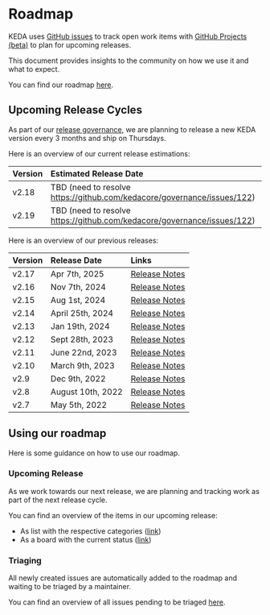 # Roadmap

KEDA uses [GitHub issues](https://docs.github.com/en/issues/tracking-your-work-with-issues/about-issues) to track open work items with [GitHub Projects (beta)](https://docs.github.com/en/issues/trying-out-the-new-projects-experience/about-projects) to plan for upcoming releases.

This document provides insights to the community on how we use it and what to expect.

You can find our roadmap [here](https://github.com/orgs/kedacore/projects/2).

## Upcoming Release Cycles

As part of our [release governance](https://github.com/kedacore/governance/blob/main/RELEASES.md), we are planning to release a new KEDA version every 3 months and ship on Thursdays.

Here is an overview of our current release estimations:

| Version | Estimated Release Date                               |
|:--------|:-----------------------------------------------------|
| v2.18   | TBD          (need to resolve https://github.com/kedacore/governance/issues/122)                             |
| v2.19   | TBD          (need to resolve https://github.com/kedacore/governance/issues/122)                             |

Here is an overview of our previous releases:

| Version | Release Date      | Links                                                                  |
|:--------|:------------------|:-----------------------------------------------------------------------|
| v2.17   | Apr 7th, 2025     | [Release Notes](https://github.com/kedacore/keda/releases/tag/v2.17.0) |
| v2.16   | Nov 7th, 2024     | [Release Notes](https://github.com/kedacore/keda/releases/tag/v2.16.0) |
| v2.15   | Aug 1st, 2024     | [Release Notes](https://github.com/kedacore/keda/releases/tag/v2.15.0) |
| v2.14   | April 25th, 2024  | [Release Notes](https://github.com/kedacore/keda/releases/tag/v2.14.0) |
| v2.13   | Jan 19th, 2024    | [Release Notes](https://github.com/kedacore/keda/releases/tag/v2.13.0) |
| v2.12   | Sept 28th, 2023   | [Release Notes](https://github.com/kedacore/keda/releases/tag/v2.12.0) |
| v2.11   | June 22nd, 2023   | [Release Notes](https://github.com/kedacore/keda/releases/tag/v2.11.0) |
| v2.10   | March 9th, 2023   | [Release Notes](https://github.com/kedacore/keda/releases/tag/v2.10.0) |
| v2.9    | Dec 9th, 2022     | [Release Notes](https://github.com/kedacore/keda/releases/tag/v2.9.0)  |
| v2.8    | August 10th, 2022 | [Release Notes](https://github.com/kedacore/keda/releases/tag/v2.8.0)  |
| v2.7    | May 5th, 2022     | [Release Notes](https://github.com/kedacore/keda/releases/tag/v2.7.0)  |

## Using our roadmap

Here is some guidance on how to use our roadmap.

### Upcoming Release

As we work towards our next release, we are planning and tracking work as part of the next release cycle.

You can find an overview of the items in our upcoming release:

- As list with the respective categories ([link](https://github.com/orgs/kedacore/projects/2/views/12))
- As a board with the current status ([link](https://github.com/orgs/kedacore/projects/2/views/16))

### Triaging

All newly created issues are automatically added to the roadmap and waiting to be triaged by a maintainer.

You can find an overview of all issues pending to be triaged [here](https://github.com/orgs/kedacore/projects/2/views/10).

